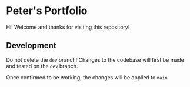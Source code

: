 # Peter's Portfolio

Hi! Welcome and thanks for visiting this repository!

## Development

Do not delete the `dev` branch! Changes to the codebase will first be made and tested on the `dev` branch.

Once confirmed to be working, the changes will be applied to `main`.